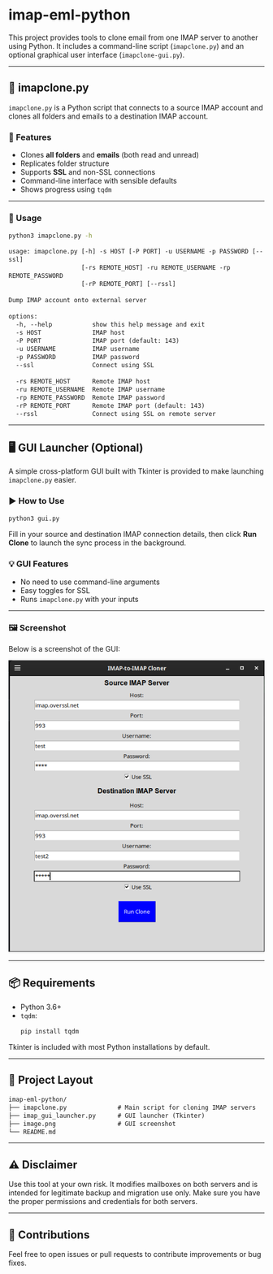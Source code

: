 # imap-eml-python

This project provides tools to clone email from one IMAP server to another using Python. It includes a command-line script (`imapclone.py`) and an optional graphical user interface (`imapclone-gui.py`).

---

## 📨 imapclone.py

`imapclone.py` is a Python script that connects to a source IMAP account and clones all folders and emails to a destination IMAP account.

### 🔧 Features

- Clones **all folders** and **emails** (both read and unread)
- Replicates folder structure
- Supports **SSL** and non-SSL connections
- Command-line interface with sensible defaults
- Shows progress using `tqdm`

---

### 🐍 Usage

```bash
python3 imapclone.py -h
```

```
usage: imapclone.py [-h] -s HOST [-P PORT] -u USERNAME -p PASSWORD [--ssl]
                    [-rs REMOTE_HOST] -ru REMOTE_USERNAME -rp REMOTE_PASSWORD
                    [-rP REMOTE_PORT] [--rssl]

Dump IMAP account onto external server

options:
  -h, --help           show this help message and exit
  -s HOST              IMAP host
  -P PORT              IMAP port (default: 143)
  -u USERNAME          IMAP username
  -p PASSWORD          IMAP password
  --ssl                Connect using SSL

  -rs REMOTE_HOST      Remote IMAP host
  -ru REMOTE_USERNAME  Remote IMAP username
  -rp REMOTE_PASSWORD  Remote IMAP password
  -rP REMOTE_PORT      Remote IMAP port (default: 143)
  --rssl               Connect using SSL on remote server
```

---

## 🖥️ GUI Launcher (Optional)

A simple cross-platform GUI built with Tkinter is provided to make launching `imapclone.py` easier.

### ▶️ How to Use

```bash
python3 gui.py
```

Fill in your source and destination IMAP connection details, then click **Run Clone** to launch the sync process in the background.

### 💡 GUI Features

- No need to use command-line arguments
- Easy toggles for SSL
- Runs `imapclone.py` with your inputs

---

### 🖼️ Screenshot

Below is a screenshot of the GUI:

![GUI Screenshot](image.png)

---

## 📦 Requirements

- Python 3.6+
- `tqdm`:
  ```bash
  pip install tqdm
  ```

Tkinter is included with most Python installations by default.

---

## 📁 Project Layout

```
imap-eml-python/
├── imapclone.py              # Main script for cloning IMAP servers
├── imap_gui_launcher.py      # GUI launcher (Tkinter)
├── image.png                 # GUI screenshot
└── README.md
```

---

## ⚠️ Disclaimer

Use this tool at your own risk. It modifies mailboxes on both servers and is intended for legitimate backup and migration use only. Make sure you have the proper permissions and credentials for both servers.

---

## 🙌 Contributions

Feel free to open issues or pull requests to contribute improvements or bug fixes.
